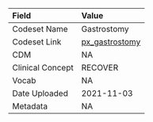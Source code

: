 |Field            |Value          |
|:----------------|:--------------|
|Codeset Name     |Gastrostomy    |
|Codeset Link     |[px_gastrostomy](https://github.com/PEDSnet/Variable-Dictionary/blob/main/condition/px_gastrostomy.csv)|
|CDM              |NA             |
|Clinical Concept |RECOVER        |
|Vocab            |NA             |
|Date Uploaded    |2021-11-03     |
|Metadata         |NA             |

